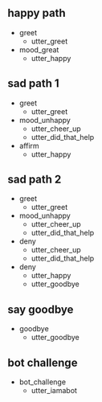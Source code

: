 ## happy path
* greet
  - utter_greet
* mood_great
  - utter_happy

## sad path 1
* greet
  - utter_greet
* mood_unhappy
  - utter_cheer_up
  - utter_did_that_help
* affirm
  - utter_happy

## sad path 2
* greet
  - utter_greet
* mood_unhappy
  - utter_cheer_up
  - utter_did_that_help
* deny
  - utter_cheer_up
  - utter_did_that_help
* deny
  - utter_happy
  - utter_goodbye

## say goodbye
* goodbye
  - utter_goodbye

## bot challenge
* bot_challenge
  - utter_iamabot
